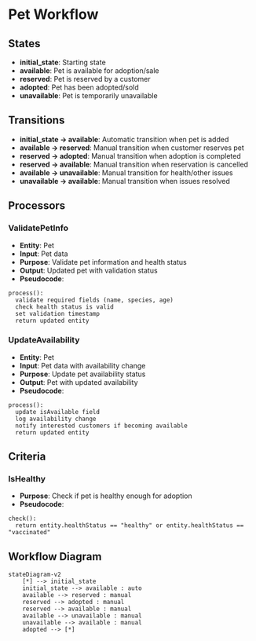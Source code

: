 # Pet Workflow

## States
- **initial_state**: Starting state
- **available**: Pet is available for adoption/sale
- **reserved**: Pet is reserved by a customer
- **adopted**: Pet has been adopted/sold
- **unavailable**: Pet is temporarily unavailable

## Transitions
- **initial_state → available**: Automatic transition when pet is added
- **available → reserved**: Manual transition when customer reserves pet
- **reserved → adopted**: Manual transition when adoption is completed
- **reserved → available**: Manual transition when reservation is cancelled
- **available → unavailable**: Manual transition for health/other issues
- **unavailable → available**: Manual transition when issues resolved

## Processors

### ValidatePetInfo
- **Entity**: Pet
- **Input**: Pet data
- **Purpose**: Validate pet information and health status
- **Output**: Updated pet with validation status
- **Pseudocode**:
```
process():
  validate required fields (name, species, age)
  check health status is valid
  set validation timestamp
  return updated entity
```

### UpdateAvailability
- **Entity**: Pet
- **Input**: Pet data with availability change
- **Purpose**: Update pet availability status
- **Output**: Pet with updated availability
- **Pseudocode**:
```
process():
  update isAvailable field
  log availability change
  notify interested customers if becoming available
  return updated entity
```

## Criteria

### IsHealthy
- **Purpose**: Check if pet is healthy enough for adoption
- **Pseudocode**:
```
check():
  return entity.healthStatus == "healthy" or entity.healthStatus == "vaccinated"
```

## Workflow Diagram
```mermaid
stateDiagram-v2
    [*] --> initial_state
    initial_state --> available : auto
    available --> reserved : manual
    reserved --> adopted : manual
    reserved --> available : manual
    available --> unavailable : manual
    unavailable --> available : manual
    adopted --> [*]
```
